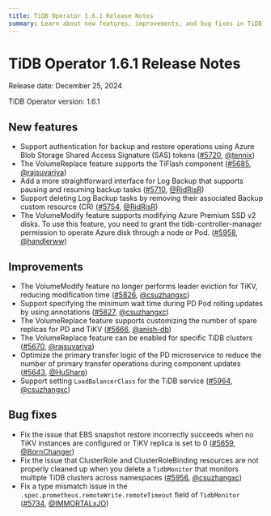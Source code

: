 ```yaml
---
title: TiDB Operator 1.6.1 Release Notes
summary: Learn about new features, improvements, and bug fixes in TiDB Operator 1.6.1.
---
```


# TiDB Operator 1.6.1 Release Notes

Release date: December 25, 2024

TiDB Operator version: 1.6.1

## New features

- Support authentication for backup and restore operations using Azure Blob Storage Shared Access Signature (SAS) tokens ([#5720](https://github.com/pingcap/tidb-operator/pull/5720), [@tennix](https://github.com/tennix))
- The VolumeReplace feature supports the TiFlash component ([#5685](https://github.com/pingcap/tidb-operator/pull/5685), [@rajsuvariya](https://github.com/rajsuvariya))
- Add a more straightforward interface for Log Backup that supports pausing and resuming backup tasks ([#5710](https://github.com/pingcap/tidb-operator/pull/5710), [@RidRisR](https://github.com/RidRisR))
- Support deleting Log Backup tasks by removing their associated Backup custom resource (CR) ([#5754](https://github.com/pingcap/tidb-operator/pull/5754), [@RidRisR](https://github.com/RidRisR))
- The VolumeModify feature supports modifying Azure Premium SSD v2 disks. To use this feature, you need to grant the tidb-controller-manager permission to operate Azure disk through a node or Pod. ([#5958](https://github.com/pingcap/tidb-operator/pull/5958), [@handlerww](https://github.com/handlerww))

## Improvements

- The VolumeModify feature no longer performs leader eviction for TiKV, reducing modification time ([#5826](https://github.com/pingcap/tidb-operator/pull/5826), [@csuzhangxc](https://github.com/csuzhangxc))
- Support specifying the minimum wait time during PD Pod rolling updates by using annotations ([#5827](https://github.com/pingcap/tidb-operator/pull/5827), [@csuzhangxc](https://github.com/csuzhangxc))
- The VolumeReplace feature supports customizing the number of spare replicas for PD and TiKV ([#5666](https://github.com/pingcap/tidb-operator/pull/5666), [@anish-db](https://github.com/anish-db))
- The VolumeReplace feature can be enabled for specific TiDB clusters ([#5670](https://github.com/pingcap/tidb-operator/pull/5670), [@rajsuvariya](https://github.com/rajsuvariya))
- Optimize the primary transfer logic of the PD microservice to reduce the number of primary transfer operations during component updates ([#5643](https://github.com/pingcap/tidb-operator/pull/5643), [@HuSharp](https://github.com/HuSharp))
- Support setting `LoadBalancerClass` for the TiDB service ([#5964](https://github.com/pingcap/tidb-operator/pull/5964), [@csuzhangxc](https://github.com/csuzhangxc))

## Bug fixes

- Fix the issue that EBS snapshot restore incorrectly succeeds when no TiKV instances are configured or TiKV replica is set to 0 ([#5659](https://github.com/pingcap/tidb-operator/pull/5659), [@BornChanger](https://github.com/BornChanger))
- Fix the issue that ClusterRole and ClusterRoleBinding resources are not properly cleaned up when you delete a `TidbMonitor` that monitors multiple TiDB clusters across namespaces ([#5956](https://github.com/pingcap/tidb-operator/pull/5956), [@csuzhangxc](https://github.com/csuzhangxc))
- Fix a type mismatch issue in the `.spec.prometheus.remoteWrite.remoteTimeout` field of `TidbMonitor`  ([#5734](https://github.com/pingcap/tidb-operator/pull/5734), [@IMMORTALxJO](https://github.com/IMMORTALxJO))
